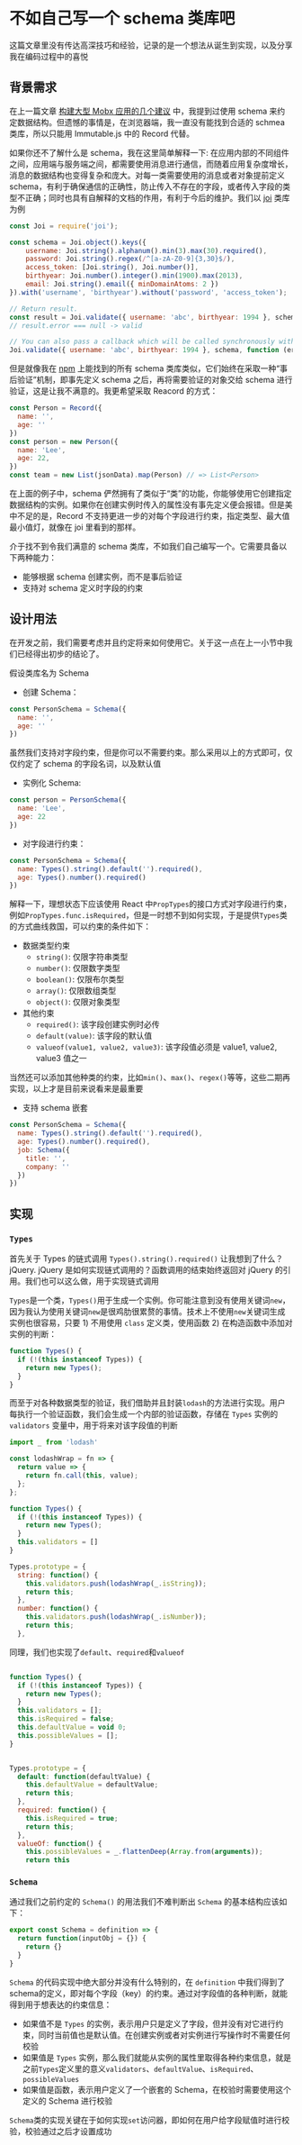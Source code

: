 # 不如自己写一个 schema 类库吧

这篇文章里没有传达高深技巧和经验，记录的是一个想法从诞生到实现，以及分享我在编码过程中的喜悦

## 背景需求

在上一篇文章 [构建大型 Mobx 应用的几个建议](https://zhuanlan.zhihu.com/p/54291246) 中，我提到过使用 schema 来约定数据结构。但遗憾的事情是，在浏览器端，我一直没有能找到合适的 schmea 类库，所以只能用 Immutable.js 中的 Record 代替。

如果你还不了解什么是 schema，我在这里简单解释一下: 在应用内部的不同组件之间，应用端与服务端之间，都需要使用消息进行通信，而随着应用复杂度增长，消息的数据结构也变得复杂和庞大。对每一类需要使用的消息或者对象提前定义 schema，有利于确保通信的正确性，防止传入不存在的字段，或者传入字段的类型不正确；同时也具有自解释的文档的作用，有利于今后的维护。我们以 [joi](https://github.com/hapijs/joi) 类库为例

```javascript
const Joi = require('joi');

const schema = Joi.object().keys({
    username: Joi.string().alphanum().min(3).max(30).required(),
    password: Joi.string().regex(/^[a-zA-Z0-9]{3,30}$/),
    access_token: [Joi.string(), Joi.number()],
    birthyear: Joi.number().integer().min(1900).max(2013),
    email: Joi.string().email({ minDomainAtoms: 2 })
}).with('username', 'birthyear').without('password', 'access_token');

// Return result.
const result = Joi.validate({ username: 'abc', birthyear: 1994 }, schema);
// result.error === null -> valid

// You can also pass a callback which will be called synchronously with the validation result.
Joi.validate({ username: 'abc', birthyear: 1994 }, schema, function (err, value) { });  // err === null -> valid
```

但是就像我在 [npm](https://www.npmjs.com/search?q=schema) 上能找到的所有 schema 类库类似，它们始终在采取一种“事后验证”机制，即事先定义 schema 之后，再将需要验证的对象交给 schema 进行验证，这是让我不满意的。我更希望采取 Reacord 的方式：

```javascript
const Person = Record({
  name: '',
  age: ''
})
const person = new Person({
  name: 'Lee',
  age: 22,
})
const team = new List(jsonData).map(Person) // => List<Person>
```
在上面的例子中，schema 俨然拥有了类似于“类”的功能，你能够使用它创建指定数据结构的实例。如果你在创建实例时传入的属性没有事先定义便会报错。但是美中不足的是，Record 不支持更进一步的对每个字段进行约束，指定类型、最大值最小值灯，就像在 joi 里看到的那样。

介于找不到令我们满意的 schema 类库，不如我们自己编写一个。它需要具备以下两种能力：
- 能够根据 schema 创建实例，而不是事后验证
- 支持对 schema 定义时字段的约束

## 设计用法

在开发之前，我们需要考虑并且约定将来如何使用它。关于这一点在上一小节中我们已经得出初步的结论了。

假设类库名为 Schema

- 创建 Schema：
```javascript
const PersonSchema = Schema({
  name: '',
  age: ''
})
```
虽然我们支持对字段约束，但是你可以不需要约束。那么采用以上的方式即可，仅仅约定了 schema 的字段名词，以及默认值

- 实例化 Schema:
```javascript
const person = PersonSchema({
  name: 'Lee',
  age: 22
})
```

- 对字段进行约束：
```javascript
const PersonSchema = Schema({
  name: Types().string().default('').required(),
  age: Types().number().required()
})
```
解释一下，理想状态下应该使用 React 中`PropTypes`的接口方式对字段进行约束，例如`PropTypes.func.isRequired`，但是一时想不到如何实现，于是提供`Types`类的方式曲线救国，可以约束的条件如下：

- 数据类型约束
  - `string()`: 仅限字符串类型
  - `number()`: 仅限数字类型
  - `boolean()`: 仅限布尔类型
  - `array()`: 仅限数组类型
  - `object()`: 仅限对象类型
- 其他约束
  - `required()`: 该字段创建实例时必传
  - `default(value)`: 该字段的默认值
  - `valueof(value1, value2, value3)`: 该字段值必须是 value1, value2, value3 值之一

当然还可以添加其他种类的约束，比如`min()`、`max()`、`regex()`等等，这些二期再实现，以上才是目前来说看来是最重要

- 支持 schema 嵌套
```javascript
const PersonSchema = Schema({
  name: Types().string().default('').required(),
  age: Types().number().required(),
  job: Schema({
    title: '',
    company: ''
  })
})
```

## 实现

### `Types`

首先关于 Types 的链式调用 `Types().string().required()` 让我想到了什么？jQuery. jQuery 是如何实现链式调用的？函数调用的结束始终返回对 jQuery 的引用。我们也可以这么做，用于实现链式调用

`Types`是一个类，`Types()`用于生成一个实例。你可能注意到没有使用关键词`new`，因为我认为使用关键词`new`是很鸡肋很累赘的事情。技术上不使用`new`关键词生成实例也很容易，只要 1) 不用使用 `class` 定义类，使用函数 2) 在构造函数中添加对实例的判断：

```javascript
function Types() {
  if (!(this instanceof Types)) {
    return new Types();
  }
}
```
而至于对各种数据类型的验证，我们借助并且封装`lodash`的方法进行实现。用户每执行一个验证函数，我们会生成一个内部的验证函数，存储在 `Types` 实例的 `validators` 变量中，用于将来对该字段值的判断

```javascript
import _ from 'lodash'

const lodashWrap = fn => {
  return value => {
    return fn.call(this, value);
  };
};

function Types() {
  if (!(this instanceof Types)) {
    return new Types();
  }
  this.validators = []
}

Types.prototype = {
  string: function() {
    this.validators.push(lodashWrap(_.isString));
    return this;
  },
  number: function() {
    this.validators.push(lodashWrap(_.isNumber));
    return this;
  },
```

同理，我们也实现了`default`、`required`和`valueof`

```javascript

function Types() {
  if (!(this instanceof Types)) {
    return new Types();
  }
  this.validators = [];
  this.isRequired = false;
  this.defaultValue = void 0;
  this.possibleValues = [];
}


Types.prototype = {
  default: function(defaultValue) {
    this.defaultValue = defaultValue;
    return this;
  },
  required: function() {
    this.isRequired = true;
    return this;
  },
  valueOf: function() {
    this.possibleValues = _.flattenDeep(Array.from(arguments));
    return this
```

### `Schema`

通过我们之前约定的 `Schema()` 的用法我们不难判断出 `Schema` 的基本结构应该如下：

```javascript
export const Schema = definition => {
  return function(inputObj = {}) {
    return {}
  }
}
```

`Schema` 的代码实现中绝大部分并没有什么特别的，在 `definition` 中我们得到了schema的定义，即对每个字段（key）的约束。通过对字段值的各种判断，就能得到用于想表达的约束信息：

- 如果值不是 `Types` 的实例，表示用户只是定义了字段，但并没有对它进行约束，同时当前值也是默认值。在创建实例或者对实例进行写操作时不需要任何校验
- 如果值是 `Types` 实例，那么我们就能从实例的属性里取得各种约束信息，就是之前`Types`定义里的意义`validators`、`defaultValue`、`isRequired`、`possibleValues`
- 如果值是函数，表示用户定义了一个嵌套的 Schema，在校验时需要使用这个定义的 Schema 进行校验

`Schema`类的实现关键在于如何实现`set`访问器，即如何在用户给字段赋值时进行校验，校验通过之后才设置成功
